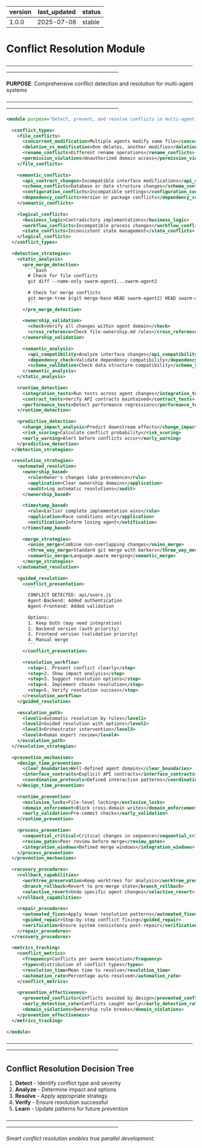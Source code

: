 | version | last_updated | status |
|---------|--------------|--------|
| 1.0.0   | 2025-07-08   | stable |

# Conflict Resolution Module

────────────────────────────────────────────────────────────────────────────────

**PURPOSE**: Comprehensive conflict detection and resolution for multi-agent systems

────────────────────────────────────────────────────────────────────────────────

```xml
<module purpose="Detect, prevent, and resolve conflicts in multi-agent development">
  
  <conflict_types>
    <file_conflicts>
      <concurrent_modification>Multiple agents modify same file</concurrent_modification>
      <deletion_vs_modification>One deletes, another modifies</deletion_vs_modification>
      <rename_conflicts>Different rename operations</rename_conflicts>
      <permission_violations>Unauthorized domain access</permission_violations>
    </file_conflicts>
    
    <semantic_conflicts>
      <api_contract_changes>Incompatible interface modifications</api_contract_changes>
      <schema_conflicts>Database or data structure changes</schema_conflicts>
      <configuration_conflicts>Incompatible settings</configuration_conflicts>
      <dependency_conflicts>Version or package conflicts</dependency_conflicts>
    </semantic_conflicts>
    
    <logical_conflicts>
      <business_logic>Contradictory implementations</business_logic>
      <workflow_conflicts>Incompatible process changes</workflow_conflicts>
      <state_conflicts>Inconsistent state management</state_conflicts>
    </logical_conflicts>
  </conflict_types>
  
  <detection_strategies>
    <static_analysis>
      <pre_merge_detection>
        ```bash
        # Check for file conflicts
        git diff --name-only swarm-agent1...swarm-agent2
        
        # Check for merge conflicts
        git merge-tree $(git merge-base HEAD swarm-agent2) HEAD swarm-agent2
        ```
      </pre_merge_detection>
      
      <ownership_validation>
        <check>Verify all changes within agent domain</check>
        <cross_reference>Check file-ownership.md rules</cross_reference>
      </ownership_validation>
      
      <semantic_analysis>
        <api_compatibility>Analyze interface changes</api_compatibility>
        <dependency_check>Validate dependency compatibility</dependency_check>
        <schema_validation>Check data structure compatibility</schema_validation>
      </semantic_analysis>
    </static_analysis>
    
    <runtime_detection>
      <integration_tests>Run tests across agent changes</integration_tests>
      <contract_tests>Verify API contracts maintained</contract_tests>
      <performance_tests>Detect performance regressions</performance_tests>
    </runtime_detection>
    
    <predictive_detection>
      <change_impact_analysis>Predict downstream effects</change_impact_analysis>
      <risk_scoring>Calculate conflict probability</risk_scoring>
      <early_warning>Alert before conflicts occur</early_warning>
    </predictive_detection>
  </detection_strategies>
  
  <resolution_strategies>
    <automated_resolution>
      <ownership_based>
        <rule>Owner's changes take precedence</rule>
        <application>Clear ownership domains</application>
        <audit>Log automatic resolutions</audit>
      </ownership_based>
      
      <timestamp_based>
        <rule>Earlier complete implementation wins</rule>
        <application>Race conditions only</application>
        <notification>Inform losing agent</notification>
      </timestamp_based>
      
      <merge_strategies>
        <union_merge>Combine non-overlapping changes</union_merge>
        <three_way_merge>Standard git merge with markers</three_way_merge>
        <semantic_merge>Language-aware merging</semantic_merge>
      </merge_strategies>
    </automated_resolution>
    
    <guided_resolution>
      <conflict_presentation>
        ```
        CONFLICT DETECTED: api/users.js
        Agent-Backend: Added authentication
        Agent-Frontend: Added validation
        
        Options:
        1. Keep both (may need integration)
        2. Backend version (auth priority)
        3. Frontend version (validation priority)
        4. Manual merge
        ```
      </conflict_presentation>
      
      <resolution_workflow>
        <step>1. Present conflict clearly</step>
        <step>2. Show impact analysis</step>
        <step>3. Suggest resolution options</step>
        <step>4. Implement chosen resolution</step>
        <step>5. Verify resolution success</step>
      </resolution_workflow>
    </guided_resolution>
    
    <escalation_path>
      <level1>Automatic resolution by rules</level1>
      <level2>Guided resolution with options</level2>
      <level3>Orchestrator intervention</level3>
      <level4>Human expert review</level4>
    </escalation_path>
  </resolution_strategies>
  
  <prevention_mechanisms>
    <design_time_prevention>
      <clear_boundaries>Well-defined agent domains</clear_boundaries>
      <interface_contracts>Explicit API contracts</interface_contracts>
      <coordination_protocols>Defined interaction patterns</coordination_protocols>
    </design_time_prevention>
    
    <runtime_prevention>
      <exclusive_locks>File-level locking</exclusive_locks>
      <domain_enforcement>Block cross-domain writes</domain_enforcement>
      <early_validation>Pre-commit checks</early_validation>
    </runtime_prevention>
    
    <process_prevention>
      <sequential_critical>Critical changes in sequence</sequential_critical>
      <review_gates>Peer review before merge</review_gates>
      <integration_windows>Defined merge windows</integration_windows>
    </process_prevention>
  </prevention_mechanisms>
  
  <recovery_procedures>
    <rollback_capabilities>
      <worktree_preservation>Keep worktrees for analysis</worktree_preservation>
      <branch_rollback>Revert to pre-merge state</branch_rollback>
      <selective_revert>Undo specific agent changes</selective_revert>
    </rollback_capabilities>
    
    <repair_procedures>
      <automated_fixes>Apply known resolution patterns</automated_fixes>
      <guided_repair>Step-by-step conflict fixing</guided_repair>
      <verification>Ensure system consistency post-repair</verification>
    </repair_procedures>
  </recovery_procedures>
  
  <metrics_tracking>
    <conflict_metrics>
      <frequency>Conflicts per swarm execution</frequency>
      <types>Distribution of conflict types</types>
      <resolution_time>Mean time to resolve</resolution_time>
      <automation_rate>Percentage auto-resolved</automation_rate>
    </conflict_metrics>
    
    <prevention_effectiveness>
      <prevented_conflicts>Conflicts avoided by design</prevented_conflicts>
      <early_detection_rate>Conflicts caught early</early_detection_rate>
      <domain_violations>Ownership rule breaks</domain_violations>
    </prevention_effectiveness>
  </metrics_tracking>
  
</module>
```

────────────────────────────────────────────────────────────────────────────────

## Conflict Resolution Decision Tree

1. **Detect** - Identify conflict type and severity
2. **Analyze** - Determine impact and options
3. **Resolve** - Apply appropriate strategy
4. **Verify** - Ensure resolution successful
5. **Learn** - Update patterns for future prevention

────────────────────────────────────────────────────────────────────────────────

*Smart conflict resolution enables true parallel development.*